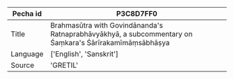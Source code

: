 |Pecha id | P3C8D7FF0
| --- | --- 
|Title | Brahmasūtra with Govindānanda's Ratnaprabhāvyākhyā, a subcommentary on Śaṃkara's Śārīrakamīmāṃsābhāṣya 
|Language | ['English', 'Sanskrit']
|Source | 'GRETIL'